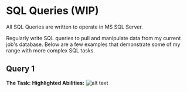 # SQL Queries (WIP)

All SQL Queries are written to operate in MS SQL Server.

Regularly write SQL queries to pull and manipulate data from my current job's database. Below are a few examples that demonstrate some of my range with more complex SQL tasks.


## Query 1
**The Task:** 
**Highlighted Abilities:** 
![alt text](https://github.com/asilich123/Resume_Projects/blob/main/SQL/Images/?raw=true)
